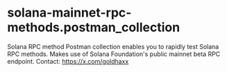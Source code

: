 # solana-mainnet-rpc-methods.postman_collection
 Solana RPC method Postman collection enables you to rapidly test Solana RPC methods. Makes use of Solana Foundation's public mainnet beta RPC endpoint. Contact: https://x.com/goldhaxx
